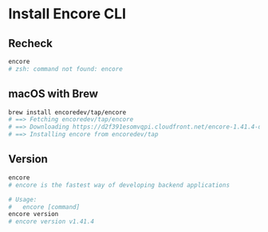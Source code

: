 # Install Encore CLI

## Recheck

```bash
encore
# zsh: command not found: encore
```

## macOS with Brew

```bash
brew install encoredev/tap/encore
# ==> Fetching encoredev/tap/encore
# ==> Downloading https://d2f391esomvqpi.cloudfront.net/encore-1.41.4-darwin_arm64.tar.gz
# ==> Installing encore from encoredev/tap
```

## Version

```bash
encore
# encore is the fastest way of developing backend applications

# Usage:
#   encore [command]
encore version
# encore version v1.41.4
```